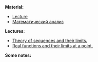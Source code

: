 **Material:** 

- [Lecture](https://moodle.innopolis.university/mod/resource/view.php?id=116250)
- [Математический анализ](V.A.Zorich-Kniga-I-10-izdanie-Corr.pdf)

**Lectures:**

- [Theory of sequences and their limits.](Theory%20of%20sequences%20and%20their%20limits..md)
- [Real functions and their limits at a point.](Real%20functions%20and%20their%20limits%20at%20a%20point..md)

**Some notes:**
